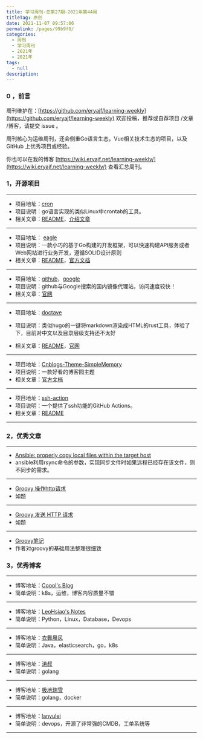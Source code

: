 ```yaml
---
title: 学习周刊-总第27期-2021年第44周
titleTag: 原创
date: 2021-11-07 09:57:06
permalink: /pages/99b9f0/
categories:
  - 周刊
  - 学习周刊
  - 2021年
  - 2021年
tags:
  - null
description:
---
```


### 0 ，前言

周刊维护在：[https://github.com/eryajf/learning-weekly](https://github.com/eryajf/learning-weekly) 欢迎投稿，推荐或自荐项目 /文章 /博客，请提交 issue 。

周刊核心为运维周刊，还会侧重Go语言生态，Vue相关技术生态的项目，以及 GitHub 上优秀项目或经验。

你也可以在我的博客 [https://wiki.eryajf.net/learning-weekly/](https://wiki.eryajf.net/learning-weekly/) 查看汇总周刊。


### **1，开源项目**

---

- 项目地址：[cron](https://github.com/robfig/cron)
- 项目说明：go语言实现的类似Linux中crontab的工具。
- 相关文章：[README](https://github.com/robfig/cron/blob/master/README.md)，[介绍文章](https://darjun.github.io/2020/06/25/godailylib/cron/)

---

- 项目地址： [eagle](https://github.com/go-eagle/eagle)
- 项目说明：一款小巧的基于Go构建的开发框架，可以快速构建API服务或者Web网站进行业务开发，遵循SOLID设计原则
- 相关文章：[README](https://github.com/go-eagle/eagle/blob/master/README.md)，[官方文档](https://go-eagle.org/docs)

---

- 项目地址：[github](https://www.guidebook.top/github/)，[google](https://www.guidebook.top/google/)
- 项目说明：github与Google搜索的国内镜像代理站，访问速度较快！
- 相关文章：[官网](https://nav.guidebook.top/)

---

- 项目地址：[doctave](https://github.com/Doctave/doctave)

- 项目说明：类似hugo的一键将markdown渲染成HTML的rust工具，体验了下，目前对中文以及目录层级支持还不太好

- 相关文章：[README](https://github.com/Doctave/doctave/blob/master/README.md)，[官网](https://cli.doctave.com/)

---

- 项目地址：[Cnblogs-Theme-SimpleMemory](https://github.com/BNDong/Cnblogs-Theme-SimpleMemory)
- 项目说明：一款好看的博客园主题
- 相关文章：[官方文档](https://www.dbnuo.com/Cnblogs-Theme-SimpleMemory/docs/v2/#/)

---

- 项目地址：[ssh-action](https://github.com/appleboy/ssh-action)
- 项目说明：一个提供了ssh功能的GitHub Actions。
- 相关文章：[README](https://github.com/appleboy/ssh-action/blob/master/README.md)

---



###  2，优秀文章

---

-  [Ansible: properly copy local files within the target host](https://selivan.github.io/2017/06/07/ansible-copy-local-files-within-target-host.html)
- ansible利用rsync命令的参数，实现同步文件时如果远程已经存在该文件，则不同步的需求。

----

-  [Groovy 操作http请求](https://blog.csdn.net/berdy/article/details/7726936)
- 如题

---

-  [Groovy 发送 HTTP 请求](https://liwanggui.com/posts/groovy-http/)
-  如题

---

- [Groovy笔记](https://ljd1996.github.io/2019/08/16/Groovy%E7%AC%94%E8%AE%B0/)
- 作者对groovy的基础用法整理很细致

### **3，优秀博客**

---

- 博客地址：[Coool's Blog](https://www.liukui.tech/)
- 简单说明：k8s，运维，博客内容质量不错

----

- 博客地址：[LeoHsiao's Notes](https://leohsiao.com/)
- 简单说明：Python，Linux，Database，Devops

---

- 博客地址：[衣舞晨风](https://jiankunking.com/)
- 简单说明：Java，elasticsearch，go，k8s

---

- 博客地址：[涛叔](https://taoshu.in/)
- 简单说明：golang

---

- 博客地址：[极地瑞雪](http://docs.lvrui.io/)
- 简单说明：golang，docker

---

- 博客地址：[lanyulei](https://www.fdevops.com/)
- 简单说明：devops，开源了非常强的CMDB，工单系统等

---